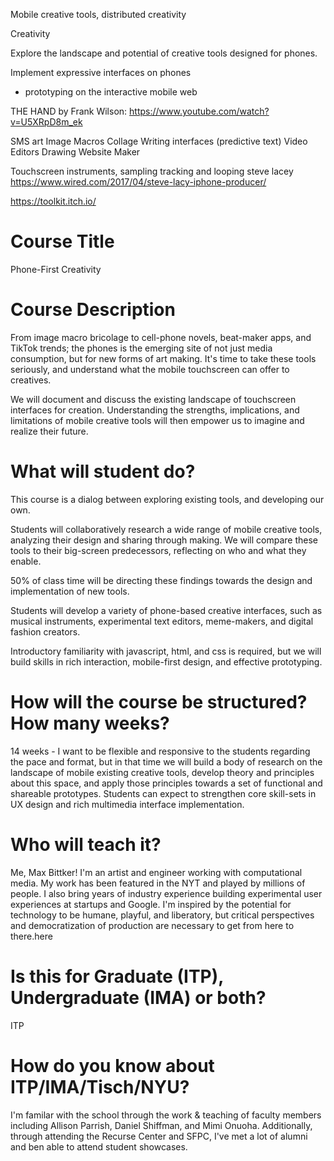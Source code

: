 Mobile creative tools, distributed creativity

Creativity

Explore the landscape and potential of creative tools designed for phones.

Implement expressive interfaces on phones

- prototyping on the interactive mobile web

THE HAND by Frank Wilson: https://www.youtube.com/watch?v=U5XRpD8m_ek

SMS art
Image Macros
Collage
Writing interfaces
(predictive text)
Video Editors
Drawing
Website Maker

Touchscreen instruments, sampling tracking and looping
steve lacey https://www.wired.com/2017/04/steve-lacy-iphone-producer/


https://toolkit.itch.io/

# Course Title

Phone-First Creativity

# Course Description

From image macro bricolage to cell-phone novels, beat-maker apps, and TikTok trends; the phones is the emerging site of not just media consumption, but for new forms of art making. It's time to take these tools seriously, and understand what the mobile touchscreen can offer to creatives.

We will document and discuss the existing landscape of touchscreen interfaces for creation. Understanding the strengths, implications, and limitations of mobile creative tools will then empower us to imagine and realize their future.

# What will student do?

This course is a dialog between exploring existing tools, and developing our own.

Students will collaboratively research a wide range of mobile creative tools, analyzing their design and sharing through making. We will compare these tools to their big-screen predecessors, reflecting on who and what they enable.

50% of class time will be directing these findings towards the design and implementation of new tools.

Students will develop a variety of phone-based creative interfaces, such as musical instruments, experimental text editors, meme-makers, and digital fashion creators.

Introductory familiarity with javascript, html, and css is required, but we will build skills in rich interaction, mobile-first design, and effective prototyping.

# How will the course be structured? How many weeks?

14 weeks -
I want to be flexible and responsive to the students regarding the pace and format, but in that time we will build a body of research on the landscape of mobile existing creative tools, develop theory and principles about this space, and apply those principles towards a set of functional and shareable prototypes. Students can expect to strengthen core skill-sets in UX design and rich multimedia interface implementation.

# Who will teach it?

Me, Max Bittker! I'm an artist and engineer working with computational media. My work has been featured in the NYT and played by millions of people. I also bring years of industry experience building experimental user experiences at startups and Google. I'm inspired by the potential for technology to be humane, playful, and liberatory, but critical perspectives and democratization of production are necessary to get from here to there.here

# Is this for Graduate (ITP), Undergraduate (IMA) or both?

ITP

# How do you know about ITP/IMA/Tisch/NYU?

I'm familar with the school through the work & teaching of faculty members including Allison Parrish, Daniel Shiffman, and Mimi Onuoha.
Additionally, through attending the Recurse Center and SFPC, I've met a lot of alumni and ben able to attend student showcases.
